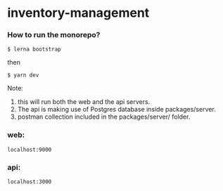 # inventory-management

### How to run the monorepo?

`$ lerna bootstrap`

then

`$ yarn dev`

Note:
1. this will run both the web and the api servers.
2. The api is making use of Postgres database inside packages/server.
3. postman collection included in the packages/server/ folder.


### web:

`localhost:9000`

### api:

`localhost:3000`
